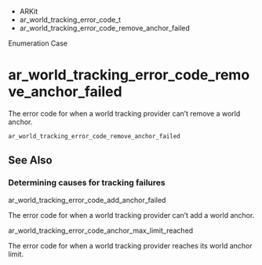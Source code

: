 

- ARKit
- ar_world_tracking_error_code_t
-  ar_world_tracking_error_code_remove_anchor_failed 

Enumeration Case

# ar_world_tracking_error_code_remove_anchor_failed

The error code for when a world tracking provider can’t remove a world anchor.

``` source
ar_world_tracking_error_code_remove_anchor_failed
```

## See Also

### Determining causes for tracking failures

ar_world_tracking_error_code_add_anchor_failed

The error code for when a world tracking provider can’t add a world anchor.

ar_world_tracking_error_code_anchor_max_limit_reached

The error code for when a world tracking provider reaches its world anchor limit.

